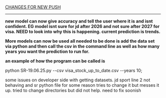 <u>CHANGES FOR NEW PUSH </u>
****

<b> new model can now give accuracy and tell the user where it is and isnt confident. EG model isnt sure for jd after 2026 and not sure after 2027 for visa. NEED to look into why this is happening. current prediction is trends.

More models can now be  used all needed to be done is add the data set via python and then call the csv in the command line as well as how many years you want the prediction to run for.


an example of how the program can be called is

</b>
python SR-19.06.25.py --csv visa_stock_up_to_date.csv --years 10;

some issues on developer side with getting datasets. jd sport line 2 not behaving and sr python file for some reason tries to change it but messes it up. tried to change directories but did not help. need to fix soonish
